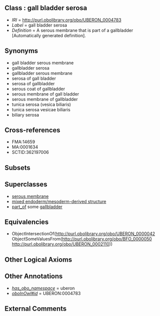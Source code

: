 
## Class : gall bladder serosa

 * *IRI* = http://purl.obolibrary.org/obo/UBERON_0004783
 * *Label* = gall bladder serosa
 * *Definition* = A serous membrane that is part of a gallbladder [Automatically generated definition].

## Synonyms

 * gall bladder serous membrane
 * gallbladder serosa
 * gallbladder serous membrane
 * serosa of gall bladder
 * serosa of gallbladder
 * serous coat of gallbladder
 * serous membrane of gall bladder
 * serous membrane of gallbladder
 * tunica serosa (vesica biliaris)
 * tunica serosa vesicae biliaris
 * biliary serosa

## Cross-references

 * FMA:14659
 * MA:0001634
 * SCTID:362197006

## Subsets


## Superclasses

 * [serous membrane](../../UBERON/42/UBERON_0000042.md)
 * [mixed endoderm/mesoderm-derived structure](../../UBERON/77/UBERON_0000077.md)
 * [part_of](../../BFO/50/BFO_0000050.md) some [gallbladder](../../UBERON/10/UBERON_0002110.md)

## Equivalencies

 * ObjectIntersectionOf(<http://purl.obolibrary.org/obo/UBERON_0000042> ObjectSomeValuesFrom(<http://purl.obolibrary.org/obo/BFO_0000050> <http://purl.obolibrary.org/obo/UBERON_0002110>))

## Other Logical Axioms


## Other Annotations

 * *[has_obo_namespace](../../ce/oboInOwl#hasOBONamespace.md)* = uberon
 * *[oboInOwl#id](../../id/oboInOwl#id.md)* = UBERON:0004783

## External Comments

